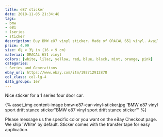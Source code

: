 ```yaml
---
title: e87 sticker
date: 2018-11-05 21:34:48
tags:
- bmw
- e81
- 1series
- sticker
description: Buy BMW e87 vinyl sticker. Made of ORACAL 651 vinyl. Available in different colors.
price: 4.99
size: 6¼ × 3½ in (16 × 9 cm)
material: ORACAL 651 vinyl
colors: [white, lilac, yellow, red, blue, black, mint, orange, pink]
categories:
- Series and Generations
ebay_url: https://www.ebay.com/itm/192712912878
col_class: col-lg-4
data_groups: 1er
---
```


Nice sticker for a 1 series four door car.

<!-- more -->
{% asset_img content-image bmw-e87-car-vinyl-sticker.jpg 'BMW e87 vinyl sport drift stance sticker"BMW e87 vinyl sport drift stance sticker"' %}

Please message us the specific color you want on the eBay Checkout page. We ship 'White' by default. Sticker comes with the transfer tape for easy application.
